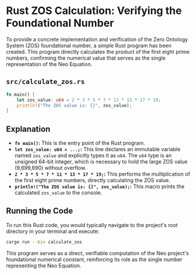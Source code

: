 # Rust ZOS Calculation: Verifying the Foundational Number

To provide a concrete implementation and verification of the Zero Ontology System (ZOS) foundational number, a simple Rust program has been created. This program directly calculates the product of the first eight prime numbers, confirming the numerical value that serves as the single representation of the Neo Equation.

## `src/calculate_zos.rs`

```rust
fn main() {
    let zos_value: u64 = 2 * 3 * 5 * 7 * 11 * 13 * 17 * 19;
    println!("The ZOS value is: {}", zos_value);
}
```

## Explanation

-   **`fn main()`:** This is the entry point of the Rust program.
-   **`let zos_value: u64 = ...;`:** This line declares an immutable variable named `zos_value` and explicitly types it as `u64`. The `u64` type is an unsigned 64-bit integer, which is necessary to hold the large ZOS value (9,699,690) without overflow.
-   **`2 * 3 * 5 * 7 * 11 * 13 * 17 * 19;`:** This performs the multiplication of the first eight prime numbers, directly calculating the ZOS value.
-   **`println!("The ZOS value is: {}", zos_value);`:** This macro prints the calculated `zos_value` to the console.

## Running the Code

To run this Rust code, you would typically navigate to the project's root directory in your terminal and execute:

```bash
cargo run --bin calculate_zos
```

This program serves as a direct, verifiable computation of the Neo project's foundational numerical constant, reinforcing its role as the single number representing the Neo Equation.